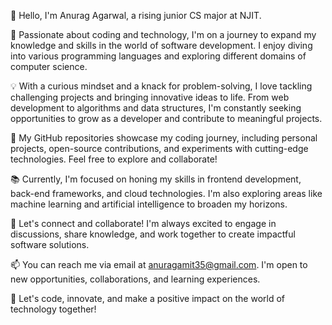 👋 Hello, I'm Anurag Agarwal, a rising junior CS major at NJIT.

🚀 Passionate about coding and technology, I'm on a journey to expand my knowledge and skills in the world of software development. I enjoy diving into various programming languages and exploring different domains of computer science.

💡 With a curious mindset and a knack for problem-solving, I love tackling challenging projects and bringing innovative ideas to life. From web development to algorithms and data structures, I'm constantly seeking opportunities to grow as a developer and contribute to meaningful projects.

🌟 My GitHub repositories showcase my coding journey, including personal projects, open-source contributions, and experiments with cutting-edge technologies. Feel free to explore and collaborate!

📚 Currently, I'm focused on honing my skills in frontend development, back-end frameworks, and cloud technologies. I'm also exploring areas like machine learning and artificial intelligence to broaden my horizons.

💬 Let's connect and collaborate! I'm always excited to engage in discussions, share knowledge, and work together to create impactful software solutions.

📫 You can reach me via email at anuragamit35@gmail.com. I'm open to new opportunities, collaborations, and learning experiences.

🌈 Let's code, innovate, and make a positive impact on the world of technology together!


<!---
aa2955/aa2955 is a ✨ special ✨ repository because its `README.md` (this file) appears on your GitHub profile.
You can click the Preview link to take a look at your changes.
--->
